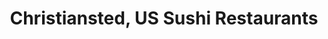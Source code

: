 ---
layout: city
title: Christiansted, US Sushi Restaurants
permalink: //christiansted/
stateAbbr: US
stateName: undefined
cityName: Christiansted
---